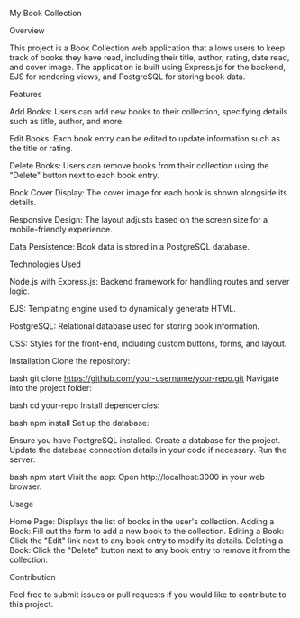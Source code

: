 My Book Collection

Overview

This project is a Book Collection web application that allows users to keep track of books they have read, including their title, 
author, rating, date read, and cover image. The application is built using Express.js for the backend, 
EJS for rendering views, and PostgreSQL for storing book data.

Features

Add Books: Users can add new books to their collection, specifying details such as title, author, and more.

Edit Books: Each book entry can be edited to update information such as the title or rating.

Delete Books: Users can remove books from their collection using the "Delete" button next to each book entry.

Book Cover Display: The cover image for each book is shown alongside its details.

Responsive Design: The layout adjusts based on the screen size for a mobile-friendly experience.

Data Persistence: Book data is stored in a PostgreSQL database.

Technologies Used

Node.js with Express.js: Backend framework for handling routes and server logic.

EJS: Templating engine used to dynamically generate HTML.

PostgreSQL: Relational database used for storing book information.

CSS: Styles for the front-end, including custom buttons, forms, and layout.

Installation
Clone the repository:

bash
git clone https://github.com/your-username/your-repo.git
Navigate into the project folder:

bash
cd your-repo
Install dependencies:

bash
npm install
Set up the database:

Ensure you have PostgreSQL installed.
Create a database for the project.
Update the database connection details in your code if necessary.
Run the server:

bash
npm start
Visit the app: Open http://localhost:3000 in your web browser.

Usage

Home Page: Displays the list of books in the user's collection.
Adding a Book: Fill out the form to add a new book to the collection.
Editing a Book: Click the "Edit" link next to any book entry to modify its details.
Deleting a Book: Click the "Delete" button next to any book entry to remove it from the collection.

Contribution

Feel free to submit issues or pull requests if you would like to contribute to this project.
